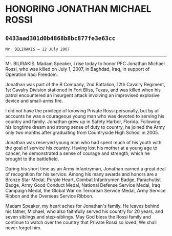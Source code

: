 # HONORING JONATHAN MICHAEL ROSSI
## `0433aad301d0b4868b8bc877fe3e63cc`
`Mr. BILIRAKIS — 12 July 2007`

---


Mr. BILIRAKIS. Madam Speaker, I rise today to honor PFC Jonathan 
Michael Rossi, who was killed on July 1, 2007, in Baghdad, Iraq, in 
support of Operation Iraqi Freedom.

Jonathan was part of the B Company, 2nd Battalion, 12th Cavalry 
Regiment, 1st Cavalry Division stationed in Fort Bliss, Texas, and was 
killed when his patrol encountered an insurgent attack involving an 
improvised explosive device and small-arms fire.

I did not have the privilege of knowing Private Rossi personally, but 
by all accounts he was a courageous young man who was devoted to 
serving his country and family. Jonathan grew up in Safety Harbor, 
Florida. Following his longtime dream and strong sense of duty to 
country, he joined the Army only two months after graduating from 
Countryside High School in 2005.

Jonathan was reserved young man who had spent much of his youth with 
the goal of service his country. Having lost his mother at a young age 
to cancer, he demonstrated a sense of courage and strength, which he 
brought to the battlefield.

During his short time as an Army infantryman, Jonathan earned a great 
deal of recognition for his service. Among his many awards and honors 
are a Bronze Star Medal, Purple Heart, Combat Infantrymen Badge, 
Parachutist Badge, Army Good Conduct Medal, National Defense Service 
Medal, Iraq Campaign Medal, the Global War on Terrorism Service Medal, 
Army Service Ribbon and the Overseas Service Ribbon.

Madam Speaker, my heart aches for Jonathan's family. He leaves behind 
his father, Michael, who also faithfully served his country for 20 
years, and seven siblings and step-siblings. May God bless the Rossi 
family and continue to watch over the country that Private Rossi so 
loved. We shall never forget him.
